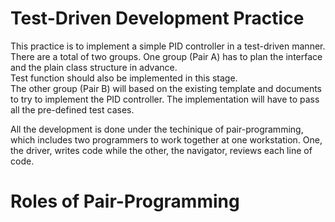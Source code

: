 # Test-Driven Development Practice
This practice is to implement a simple PID controller in a test-driven manner.   
There are a total of two groups. 
One group (Pair A) has to plan the interface and the plain class structure in advance.   
Test function should also be implemented in this stage.   
The other group (Pair B) will based on the existing template and documents to try to implement
the PID controller. The implementation will have to pass all the pre-defined test cases. 

All the development is done under the techinique of pair-programming, which includes two
programmers to work together at one workstation. One, the driver, writes code while the other,
the navigator, reviews each line of code. 

# Roles of Pair-Programming
